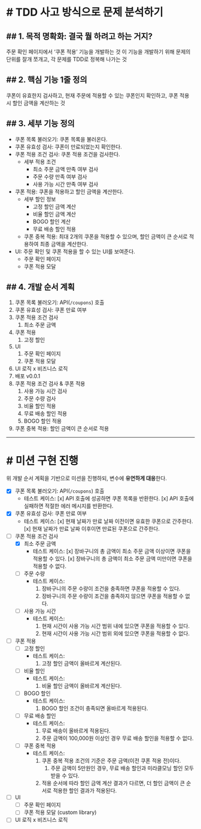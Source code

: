 # # TDD 사고 방식으로 문제 분석하기

## ## 1. 목적 명확화: 결국 뭘 하려고 하는 거지?

주문 확인 페이지에서 ‘쿠폰 적용’ 기능을 개발하는 것
이 기능을 개발하기 위해 문제의 단위를 잘개 쪼개고, 각 문제를 TDD로 정복해 나가는 것

## ## 2. 핵심 기능 1줄 정의

쿠폰이 유효한지 검사하고, 현재 주문에 적용할 수 있는 쿠폰인지 확인하고, 쿠폰 적용 시 할인 금액을 계산하는 것

## ## 3. 세부 기능 정의

- 쿠폰 목록 불러오기: 쿠폰 목록을 불러온다.
- 쿠폰 유효성 검사: 쿠폰이 만료되었는지 확인한다.
- 쿠폰 적용 조건 검사: 쿠폰 적용 조건을 검사한다.
  - 세부 적용 조건
    - 최소 주문 금액 만족 여부 검사
    - 주문 수량 만족 여부 검사
    - 사용 가능 시간 만족 여부 검사
- 쿠폰 적용: 쿠폰을 적용하고 할인 금액을 계산한다.
  - 세부 할인 정보
    - 고정 할인 금액 계산
    - 비율 할인 금액 계산
    - BOGO 할인 계산
    - 무료 배송 할인 적용
  - 쿠폰 중복 적용: 최대 2개의 쿠폰을 적용할 수 있으며, 할인 금액이 큰 순서로 적용하여 최종 금액을 계산한다.
- UI: 주문 확인 및 쿠폰 적용을 할 수 있는 UI를 보여준다.
  - 주문 확인 페이지
  - 쿠폰 적용 모달

## ## 4. 개발 순서 계획

1. 쿠폰 목록 불러오기: API(`/coupons`) 호출
2. 쿠폰 유효성 검사: 쿠폰 만료 여부
3. 쿠폰 적용 조건 검사
   1. 최소 주문 금액
4. 쿠폰 적용
   1. 고정 할인
5. UI
   1. 주문 확인 페이지
   2. 쿠폰 적용 모달
6. UI 로직 x 비즈니스 로직
7. 배포 v0.0.1
8. 쿠폰 적용 조건 검사 & 쿠폰 적용
   1. 사용 가능 시간 검사
   2. 주문 수량 검사
   3. 비율 할인 적용
   4. 무료 배송 할인 적용
   5. BOGO 할인 적용
9. 쿠폰 중복 적용: 할인 금액이 큰 순서로 적용

---

# # 미션 구현 진행

위 개발 순서 계획을 기반으로 미션을 진행하되, 변수에 **유연하게 대응**한다.

- [x] 쿠폰 목록 불러오기: API(`/coupons`) 호출
  - 테스트 케이스:
    [x] API 호출에 성공하면 쿠폰 목록을 반환한다.
    [x] API 호출에 실패하면 적절한 에러 메시지를 반환한다.
- [x] 쿠폰 유효성 검사: 쿠폰 만료 여부
  - 테스트 케이스:
    [x] 현재 날짜가 만료 날짜 이전이면 유효한 쿠폰으로 간주한다.
    [x] 현재 날짜가 만료 날짜 이후이면 만료된 쿠폰으로 간주한다.
- [ ] 쿠폰 적용 조건 검사
  - [x] 최소 주문 금액
    - 테스트 케이스:
      [x] 장바구니의 총 금액이 최소 주문 금액 이상이면 쿠폰을 적용할 수 있다.
      [x] 장바구니의 총 금액이 최소 주문 금액 미만이면 쿠폰을 적용할 수 없다.
  - [ ] 주문 수량
    - 테스트 케이스:
      1. 장바구니의 주문 수량이 조건을 충족하면 쿠폰을 적용할 수 있다.
      2. 장바구니의 주문 수량이 조건을 충족하지 않으면 쿠폰을 적용할 수 없다.
  - [ ] 사용 가능 시간
    - 테스트 케이스:
      1. 현재 시간이 사용 가능 시간 범위 내에 있으면 쿠폰을 적용할 수 있다.
      2. 현재 시간이 사용 가능 시간 범위 외에 있으면 쿠폰을 적용할 수 없다.
- [ ] 쿠폰 적용
  - [ ] 고정 할인
    - 테스트 케이스:
      1. 고정 할인 금액이 올바르게 계산된다.
  - [ ] 비율 할인
    - 테스트 케이스:
      1. 비율 할인 금액이 올바르게 계산된다.
  - [ ] BOGO 할인
    - 테스트 케이스:
      1. BOGO 할인 조건이 충족되면 올바르게 적용된다.
  - [ ] 무료 배송 할인
    - 테스트 케이스:
      1. 무료 배송이 올바르게 적용된다.
      2. 주문 금액이 100,000원 이상인 경우 무료 배송 할인을 적용할 수 없다.
  - [ ] 쿠폰 중복 적용
    - 테스트 케이스:
      1. 쿠폰 중복 적용 조건의 기준은 주문 금액(이전 쿠폰 적용 전)이다.
         1. 주문 금액이 5만원인 경우, 무료 배송 할인과 미라클모닝 할인 모두 받을 수 있다.
      2. 적용 순서에 따라 할인 금액 계산 결과가 다르면, 더 할인 금액이 큰 순서로 적용한 할인 결과가 적용된다.
- [ ] UI
  - [ ] 주문 확인 페이지
  - [ ] 쿠폰 적용 모달 (custom library)
- [ ] UI 로직 x 비즈니스 로직
